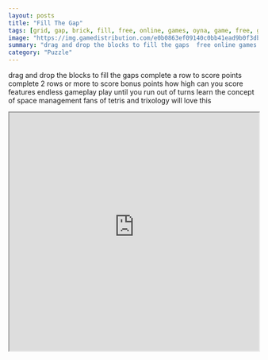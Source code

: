 ```yaml
---
layout: posts
title: "Fill The Gap"
tags: [grid, gap, brick, fill, free, online, games, oyna, game, free, games, play, play, games]
image: "https://img.gamedistribution.com/e0b0863ef09140c0bb41ead9b0f3db5c-512x384.jpeg"
summary: "drag and drop the blocks to fill the gaps  free online games oyna game free games play play games"
category: "Puzzle"
---
```


drag and drop the blocks to fill the gaps complete a row to score points complete 2 rows or more to score bonus points how high can you score features endless gameplay play until you run out of turns learn the concept of space management fans of tetris and trixology will love this

<iframe width="100%" height="480px;" src="https://html5.gamedistribution.com/e0b0863ef09140c0bb41ead9b0f3db5c/"></iframe>